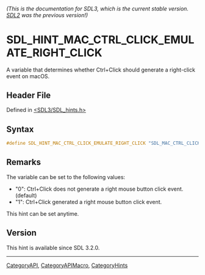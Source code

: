 ###### (This is the documentation for SDL3, which is the current stable version. [SDL2](https://wiki.libsdl.org/SDL2/) was the previous version!)
# SDL_HINT_MAC_CTRL_CLICK_EMULATE_RIGHT_CLICK

A variable that determines whether Ctrl+Click should generate a right-click event on macOS.

## Header File

Defined in [<SDL3/SDL_hints.h>](https://github.com/libsdl-org/SDL/blob/main/include/SDL3/SDL_hints.h)

## Syntax

```c
#define SDL_HINT_MAC_CTRL_CLICK_EMULATE_RIGHT_CLICK "SDL_MAC_CTRL_CLICK_EMULATE_RIGHT_CLICK"
```

## Remarks

The variable can be set to the following values:

- "0": Ctrl+Click does not generate a right mouse button click event.
  (default)
- "1": Ctrl+Click generated a right mouse button click event.

This hint can be set anytime.

## Version

This hint is available since SDL 3.2.0.

----
[CategoryAPI](CategoryAPI), [CategoryAPIMacro](CategoryAPIMacro), [CategoryHints](CategoryHints)


